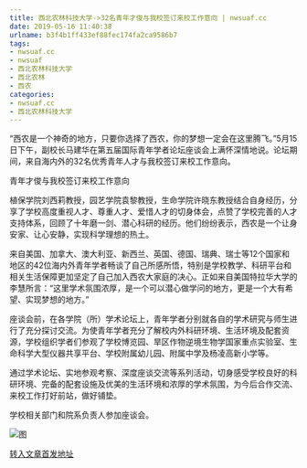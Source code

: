 ```yaml
---
title: 西北农林科技大学->32名青年才俊与我校签订来校工作意向 | nwsuaf.cc
date: 2019-05-16 11:40:38
urlname: b3f4b1ff433ef88fec174fa2ca9586b7
tags: 
- nwsuaf.cc
- nwsuaf
- 西北农林科技大学
- 西北农林
- 西农
categories:
- nwsuaf.cc
- 西北农林科技大学
---
```



“西农是一个神奇的地方，只要你选择了西农，你的梦想一定会在这里腾飞。”5月15日下午，副校长马建华在第五届国际青年学者论坛座谈会上满怀深情地说。论坛期间，来自海内外的32名优秀青年人才与我校签订来校工作意向。

青年才俊与我校签订来校工作意向

植保学院刘西莉教授，园艺学院袁黎教授，生命学院许晓东教授结合自身经历，分享了学校高度重视人才、尊重人才、爱惜人才的切身体会，点赞了学校完善的人才支持体系，回顾了十年磨一剑、潜心科研的经历。他们纷纷表示，西农是一个让身安家、让心安静，实现科学理想的热土。

来自美国、加拿大、澳大利亚、新西兰、英国、德国、瑞典、瑞士等12个国家和地区的42位海内外青年学者畅谈了自己所感所悟，特别是学校教学、科研平台和相关生活保障更加坚定了自己加入西农大家庭的决心。正如来自美国特拉华大学的李慧所言：“这里学术氛围浓厚，是一个可以潜心做学问的地方，更是一个大有希望、实现梦想的地方。”

座谈会前，在各学院（所）学术论坛上，青年学者分别就各自的学术研究与师生进行了充分探讨交流。为使青年学者充分了解校内外科研环境、生活环境及配套资源，学校组织学者们参观了学校博览园、旱区作物逆境生物学国家重点实验室、生命科学大型仪器共享平台、学校附属幼儿园、附属中学及杨凌高新小学等。

通过学术论坛、实地参观考察、深度座谈交流等系列活动，切身感受学校良好的科研环境、完备的配套设施及优美的生活环境和浓厚的学术氛围，为今后合作交流、来校工作打好前站，做好铺垫。 

学校相关部门和院系负责人参加座谈会。



![图](https://news.nwsuaf.edu.cn/images/content/2019-05/20190516102921104342.jpg)

[转入文章首发地址](https://news.nwsuaf.edu.cn/xnxw/89582.htm)